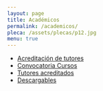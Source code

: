 ```yaml
---
layout: page
title: Académicos
permalink: /academicos/
pleca: /assets/plecas/p12.jpg
menu: true
---
```


 - [Acreditación de tutores](/academicos/acreditacion)
 - [Convocatoria Cursos](/academicos/convocatoria_cursos)
 - [Tutores acreditados](/academicos/tutores)
 - [Descargables](/academicos/descargables)
